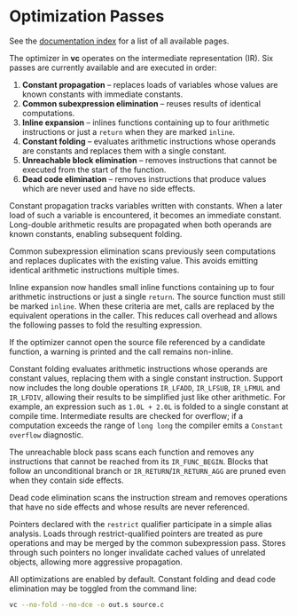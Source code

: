 # Optimization Passes

See the [documentation index](README.md) for a list of all available pages.

The optimizer in **vc** operates on the intermediate representation (IR).
Six passes are currently available and are executed in order:
1. **Constant propagation** – replaces loads of variables whose values are
   known constants with immediate constants.
2. **Common subexpression elimination** – reuses results of identical
   computations.
3. **Inline expansion** – inlines functions containing up to four arithmetic
   instructions or just a `return` when they are marked `inline`.
4. **Constant folding** – evaluates arithmetic instructions whose operands are
   constants and replaces them with a single constant.
5. **Unreachable block elimination** – removes instructions that cannot be
   executed from the start of the function.
6. **Dead code elimination** – removes instructions that produce values which
   are never used and have no side effects.

Constant propagation tracks variables written with constants. When a later
load of such a variable is encountered, it becomes an immediate constant.
Long-double arithmetic results are propagated when both operands are known
constants, enabling subsequent folding.

Common subexpression elimination scans previously seen computations and
replaces duplicates with the existing value. This avoids emitting
identical arithmetic instructions multiple times.

Inline expansion now handles small inline functions containing up to
four arithmetic instructions or just a single `return`. The source
function must still be marked `inline`. When these criteria are met,
calls are replaced by the equivalent operations in the caller. This
reduces call overhead and allows the following passes to fold the resulting expression.

If the optimizer cannot open the source file referenced by a candidate
function, a warning is printed and the call remains non-inline.

Constant folding evaluates arithmetic instructions whose operands are constant
values, replacing them with a single constant instruction.  Support now
includes the long double operations `IR_LFADD`, `IR_LFSUB`, `IR_LFMUL` and
`IR_LFDIV`, allowing their results to be simplified just like other
arithmetic.
For example, an expression such as `1.0L + 2.0L` is folded to a single
constant at compile time.
Intermediate results are checked for overflow; if a computation exceeds the
range of `long long` the compiler emits a `Constant overflow` diagnostic.

The unreachable block pass scans each function and removes any instructions
that cannot be reached from its `IR_FUNC_BEGIN`.  Blocks that follow an
unconditional branch or `IR_RETURN`/`IR_RETURN_AGG` are pruned even when they contain side
effects.

Dead code elimination scans the instruction stream and removes operations that
have no side effects and whose results are never referenced.

Pointers declared with the `restrict` qualifier participate in a simple alias
analysis.  Loads through restrict-qualified pointers are treated as pure
operations and may be merged by the common subexpression pass.  Stores through
such pointers no longer invalidate cached values of unrelated objects, allowing
more aggressive propagation.

All optimizations are enabled by default. Constant folding and dead code
elimination may be toggled from the
command line:

```sh
vc --no-fold --no-dce -o out.s source.c
```
